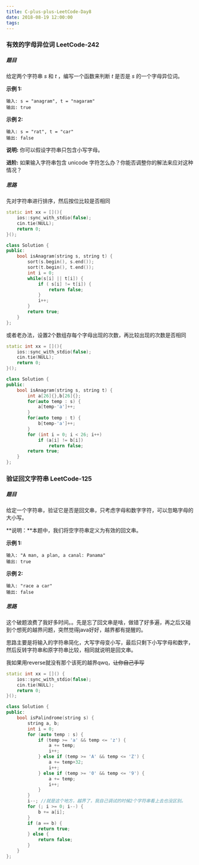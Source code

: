 ```yaml
---
title: C-plus-plus-LeetCode-Day8
date: 2018-08-19 12:00:00
tags:
---
```


### 有效的字母异位词 	LeetCode-242

##### 题目

给定两个字符串 *s* 和 *t* ，编写一个函数来判断 *t* 是否是 *s* 的一个字母异位词。

**示例 1:**

```
输入: s = "anagram", t = "nagaram"
输出: true
```

**示例 2:**

```
输入: s = "rat", t = "car"
输出: false
```

**说明:**
你可以假设字符串只包含小写字母。

**进阶:**
如果输入字符串包含 unicode 字符怎么办？你能否调整你的解法来应对这种情况？

##### 思路

先对字符串进行排序，然后按位比较是否相同

```c++
static int xx = [](){
    ios::sync_with_stdio(false);
    cin.tie(NULL);
    return 0;
}();

class Solution {
public:
    bool isAnagram(string s, string t) {
        sort(s.begin(), s.end());
        sort(t.begin(), t.end());
        int i = 0;
        while(s[i] || t[i]) {
            if ( s[i] != t[i]) {
                return false;
            }
            i++;
        }
        return true;
    }
};
```

或者老办法，设置2个数组存每个字母出现的次数，再比较出现的次数是否相同

```c++
static int xx = [](){
    ios::sync_with_stdio(false);
    cin.tie(NULL);
    return 0;
}();

class Solution {
public:
    bool isAnagram(string s, string t) {
        int a[26]{},b[26]{};
        for(auto temp : s) {
            a[temp-'a']++;
        }
        for(auto temp : t) {
            b[temp-'a']++;
        }
        for (int i = 0; i < 26; i++)
            if (a[i] != b[i])
                return false;
        return true;
    }
};
```

### 验证回文字符串	LeetCode-125

##### 题目

给定一个字符串，验证它是否是回文串，只考虑字母和数字字符，可以忽略字母的大小写。

**说明：**本题中，我们将空字符串定义为有效的回文串。

**示例 1:**

```
输入: "A man, a plan, a canal: Panama"
输出: true
```

**示例 2:**

```
输入: "race a car"
输出: false
```

##### 思路

这个破题浪费了我好多时间。。先是忘了回文串是啥，做错了好多遍，再之后又碰到个想死的越界问题，突然觉得java好好，越界都有提醒的。

思路主要是将输入的字符串简化，大写字母变小写，最后只剩下小写字母和数字，然后反转字符串和原字符串比较，相同就说明是回文串。

我如果用reverse就没有那个该死的越界qwq，~~让你自己手写~~

```c++
static int xx = []() {
    ios::sync_with_stdio(false);
    cin.tie(NULL);
    return 0;
}();

class Solution {
public:
    bool isPalindrome(string s) {
        string a, b;
        int i = 0;
        for (auto temp : s) {
            if (temp >= 'a' && temp <= 'z') {
                a += temp;
                i++;
            } else if (temp >= 'A' && temp <= 'Z') {
                a += temp+32;
                i++;
            } else if (temp >= '0' && temp <= '9') {
                a += temp;
                i++;
            }
        }
        i--; //就是这个地方，越界了，我自己调试的时候2个字符串看上去也没区别。
        for (; i >= 0; i--) {
            b += a[i];
        }
        if (a == b) {
            return true;
        } else {
            return false;
        }
    }
};
```

